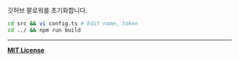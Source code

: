 깃허브 팔로워를 초기화합니다.

```sh
cd src && vi config.ts # Edit name, token
cd ../ && npm run build
```

---

[**MIT License**](./LICENSE)